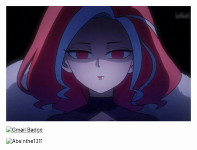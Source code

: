 <img hight="300" width="700" alt="RedSpiderLily" align="center" src="RedSpiderLily.jpg">
</br>

[![Gmail Badge](https://img.shields.io/badge/absinthe1311@gmail.com-c14438?style=flat-square&logo=Gmail&logoColor=white&link=mailto:absinthe1311@gmail.com)](mailto:absinthe1311@gmail.com)
<p align="left"> <img src="https://komarev.com/ghpvc/?username=Absinthe1311" alt="Absinthe1311" /> </p>
